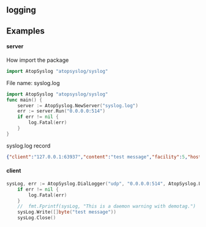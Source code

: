 ## logging





## Examples

#### server 

How import the package

```go
import AtopSyslog "atopsyslog/syslog"
```

 File name: syslog.log

```go
import AtopSyslog "atopsyslog/syslog"
func main() {
	server := AtopSyslog.NewServer("syslog.log")
	err := server.Run("0.0.0.0:514")
	if err != nil {
		log.Fatal(err)
	}
}

```



syslog.log record

```json
{"client":"127.0.0.1:63937","content":"test message","facility":5,"hostname":"TE-YanLin-NB10","priority":47,"severity":7,"tag":"demotag","timestamp":"2022-03-18T10:32:19+08:00","tls_peer":""}
```



#### client

```go
sysLog, err := AtopSyslog.DialLogger("udp", "0.0.0.0:514", AtopSyslog.LOG_DEBUG|AtopSyslog.LOG_SYSLOG, "demotag")
	if err != nil {
		log.Fatal(err)
	}
	//	fmt.Fprintf(sysLog, "This is a daemon warning with demotag.")
	sysLog.Write([]byte("test message"))
	sysLog.Close()
```

